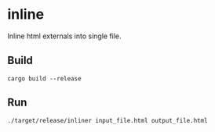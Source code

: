 # inline
Inline html externals into single file.

## Build 
`cargo build --release`
## Run
`./target/release/inliner input_file.html output_file.html`
